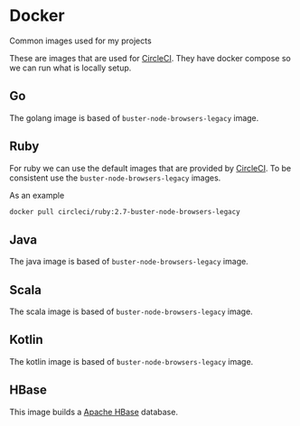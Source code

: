 # Docker

Common images used for my projects

These are images that are used for [CircleCI](https://circleci.com/). They have docker compose so we can run what is locally setup.

## Go

The golang image is based of `buster-node-browsers-legacy` image.

## Ruby

For ruby we can use the default images that are provided by [CircleCI](https://hub.docker.com/r/circleci/ruby/tags). To be consistent use the `buster-node-browsers-legacy` images.

As an example

```sh
docker pull circleci/ruby:2.7-buster-node-browsers-legacy
```

## Java

The java image is based of `buster-node-browsers-legacy` image.

## Scala

The scala image is based of `buster-node-browsers-legacy` image.

## Kotlin

The kotlin image is based of `buster-node-browsers-legacy` image.

## HBase

This image builds a [Apache HBase](https://hbase.apache.org/book.html) database.

